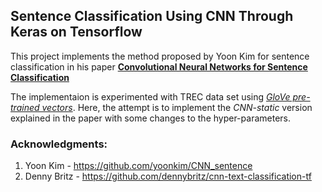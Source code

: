 ## Sentence Classification Using CNN Through Keras on Tensorflow
This project implements the method proposed by Yoon Kim for sentence classification in his paper [**Convolutional Neural Networks for Sentence Classification**](https://arxiv.org/abs/1408.5882) 

The implementaion is experimented with TREC data set using [*GloVe pre-trained vectors*](http://nlp.stanford.edu/data/glove.6B.zip). Here, the attempt is to implement the *CNN-static* version explained in the paper with some changes to the hyper-parameters.

### Acknowledgments:
1. Yoon Kim - https://github.com/yoonkim/CNN_sentence
2. Denny Britz - https://github.com/dennybritz/cnn-text-classification-tf